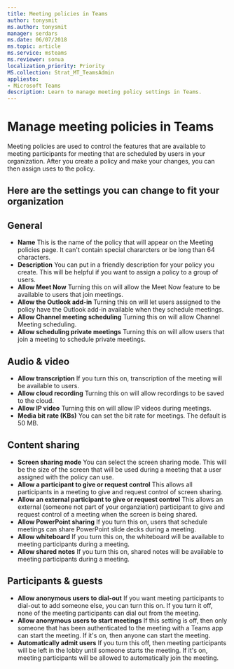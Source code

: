```yaml
---
title: Meeting policies in Teams
author: tonysmit
ms.author: tonysmit
manager: serdars
ms.date: 06/07/2018
ms.topic: article
ms.service: msteams
ms.reviewer: sonua 
localization_priority: Priority
MS.collection: Strat_MT_TeamsAdmin 
appliesto: 
- Microsoft Teams
description: Learn to manage meeting policy settings in Teams.
---
```


# Manage meeting policies in Teams

Meeting policies are used to control the features that are available to meeting participants for meeting that are scheduled by users in your organization. After you create a policy and make your changes, you can then assign uses to the policy. 

## Here are the settings you can change to fit your organization
<a name="bkgeneral"> </a>

## General
   - **Name** This is the name of the policy that will appear on the Meeting policies page. It can't contain special chararcters or be long than 64 characters.
   - **Description** You can put in a friendly description for your policy you create. This will be helpful if you want to assign a policy to a group of users.
   - **Allow Meet Now** Turning this on will allow the Meet Now feature to be available to users that join meetings.
   - **Allow the Outlook add-in** Turning this on will let users assigned to the policy have the Outlook add-in available when they schedule meetings.
   - **Allow Channel meeting scheduling** Turning this on will allow Channel Meeting scheduling.
   - **Allow scheduling private meetings** Turning this on will allow users that join a meeting to schedule private meetings.

<a name="bkaudioandvideo"> </a>

## Audio & video
   - **Allow transcription** If you turn this on, transcription of the meeting will be available to users.
   - **Allow cloud recording** Turning this on will allow recordings to be saved to the cloud.
   - **Allow IP video** Turning this on will allow IP videos during meetings.
   - **Media bit rate (KBs)** You can set the bit rate for meetings. The default is 50 MB.

<a name="bkcontentsharing"> </a>

## Content sharing
   - **Screen sharing mode** You can select the screen sharing mode. This will be the size of the screen that will be used during a meeting that a user assigned with the policy can use.
   - **Allow a participant to give or request control** This allows all participants in a meeting to give and request control of screen sharing.
   - **Allow an external participant to give or request control** This allows an external (someone not part of your organziation) participant to give and request control of a meeting when the screen is being shared.
   - **Allow PowerPoint sharing** If you turn this on, users that schedule meetings can share PowerPoint slide decks during a meeting.
   - **Allow whiteboard** If you turn this on, the whiteboard will be available to meeting participants during a meeting.
   - **Allow shared notes** If you turn this on, shared notes will be available to meeting participants during a meeting.

<a name="bkparticipantsandguests"> </a>

## Participants & guests
   - **Allow anonymous users to dial-out** If you want meeting participants to dial-out to add someone else, you can turn this on. If you turn it off, none of the meeting participants can dial out from the meeting.
   - **Allow anonymous users to start meetings** If this setting is off, then only someone that has been authenticated to the meeting with a Teams app can start the meeting. If it's on, then anyone can start the meeting.
   - **Automatically admit users** If you turn this off, then meeting participants will be left in the lobby until someone starts the meeting. If it's on, meeting participants will be allowed to automatically join the meeting.


